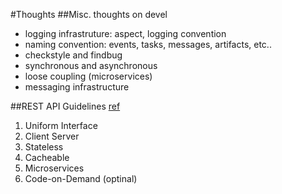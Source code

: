 #Thoughts
##Misc. thoughts on devel
- logging infrastruture: aspect, logging convention
- naming convention: events, tasks, messages, artifacts, etc..
- checkstyle and findbug
- synchronous and asynchronous
- loose coupling (microservices)
- messaging infrastructure

##REST API Guidelines [ref](https://dzone.com/articles/rest-api-basic-guidelines-design-it-right-2)
1. Uniform Interface
1. Client Server
1. Stateless
1. Cacheable
1. Microservices
1. Code-on-Demand (optinal)
